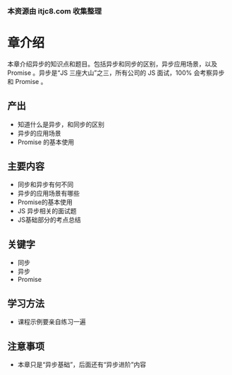 ### 本资源由 itjc8.com 收集整理
# 章介绍

本章介绍异步的知识点和题目。包括异步和同步的区别，异步应用场景，以及 Promise 。异步是“JS 三座大山”之三，所有公司的 JS 面试，100% 会考察异步和 Promise 。

## 产出

- 知道什么是异步，和同步的区别
- 异步的应用场景
- Promise 的基本使用

## 主要内容

- 同步和异步有何不同
- 异步的应用场景有哪些
- Promise的基本使用
- JS 异步相关的面试题
- JS基础部分的考点总结

## 关键字

- 同步
- 异步
- Promise

## 学习方法

- 课程示例要亲自练习一遍

## 注意事项

- 本章只是“异步基础”，后面还有“异步进阶”内容
